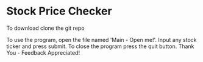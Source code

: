 
# Stock Price Checker

To download clone the git repo

To use the program, open the file named 'Main - Open me!'. 
Input any stock ticker and press submit. 
To close the program press the quit button. 
Thank You - Feedback Appreciated!
